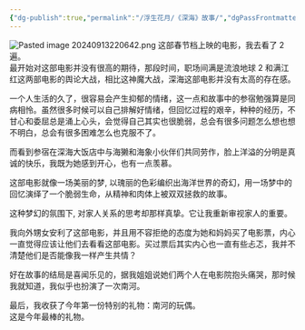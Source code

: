 ```yaml
---
{"dg-publish":true,"permalink":"/浮生花月/《深海》故事/","dgPassFrontmatter":true}
---
```


![Pasted image 20240913220642.png](/img/user/%E9%99%84%E4%BB%B6/Pasted%20image%2020240913220642.png)
这部春节档上映的电影，我去看了 2 遍。  
最开始对这部电影并没有很高的期待，那段时间，职场间满是流浪地球 2 和满江红这两部电影的舆论大战，相比这神魔大战，深海这部电影并没有太高的存在感。

一个人生活的久了，很容易会产生抑郁的情绪，这一点和故事中的参宿勉强算是同病相怜。虽然很多时候可以自己排解好情绪，但回忆过程的艰辛，种种的经历，不甘心和委屈总是涌上心头，会觉得自己其实也很脆弱，总会有很多问题怎么想也想不明白，总会有很多困难怎么也克服不了。

而看到参宿在深海大饭店中与海獭和海象小伙伴们共同劳作，脸上洋溢的分明是真诚的快乐，我既为她感到开心，也有一点羡慕。

这部电影就像一场美丽的梦, 以瑰丽的色彩编织出海洋世界的奇幻，用一场梦中的回忆演绎了一个脆弱生命，从精神和肉体上被双双拯救的故事。

这种梦幻的氛围下, 对家人关系的思考却那样真挚。它让我重新审视家人的重要。

我向外甥女安利了这部电影，并且用不容拒绝的态度为她和妈妈买了电影票，内心一直觉得应该让他们去看看这部电影。买过票后其实内心也一直有些忐忑，我并不清楚他们是否能像我一样产生共情？

好在故事的结局是喜闻乐见的，据我姐姐说她们两个人在电影院抱头痛哭，那时候我就知道，我似乎也扮演了一次南河。

最后，我收获了今年第一份特别的礼物：南河的玩偶。  
这是今年最棒的礼物。

‍

